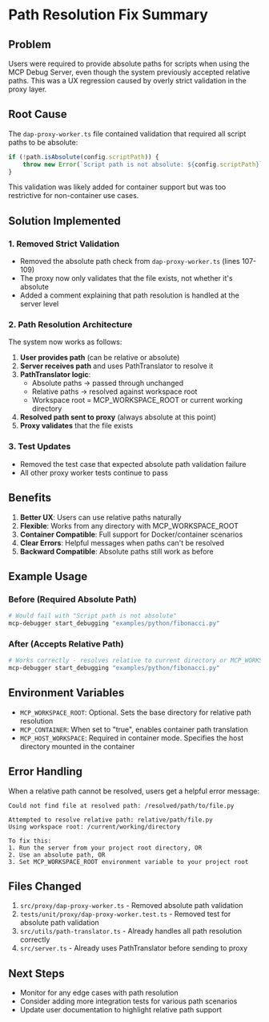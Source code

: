 # Path Resolution Fix Summary

## Problem
Users were required to provide absolute paths for scripts when using the MCP Debug Server, even though the system previously accepted relative paths. This was a UX regression caused by overly strict validation in the proxy layer.

## Root Cause
The `dap-proxy-worker.ts` file contained validation that required all script paths to be absolute:
```typescript
if (!path.isAbsolute(config.scriptPath)) {
    throw new Error(`Script path is not absolute: ${config.scriptPath}`);
}
```

This validation was likely added for container support but was too restrictive for non-container use cases.

## Solution Implemented

### 1. Removed Strict Validation
- Removed the absolute path check from `dap-proxy-worker.ts` (lines 107-109)
- The proxy now only validates that the file exists, not whether it's absolute
- Added a comment explaining that path resolution is handled at the server level

### 2. Path Resolution Architecture
The system now works as follows:
1. **User provides path** (can be relative or absolute)
2. **Server receives path** and uses PathTranslator to resolve it
3. **PathTranslator logic**:
   - Absolute paths → passed through unchanged
   - Relative paths → resolved against workspace root
   - Workspace root = MCP_WORKSPACE_ROOT or current working directory
4. **Resolved path sent to proxy** (always absolute at this point)
5. **Proxy validates** that the file exists

### 3. Test Updates
- Removed the test case that expected absolute path validation failure
- All other proxy worker tests continue to pass

## Benefits
1. **Better UX**: Users can use relative paths naturally
2. **Flexible**: Works from any directory with MCP_WORKSPACE_ROOT
3. **Container Compatible**: Full support for Docker/container scenarios
4. **Clear Errors**: Helpful messages when paths can't be resolved
5. **Backward Compatible**: Absolute paths still work as before

## Example Usage

### Before (Required Absolute Path)
```bash
# Would fail with "Script path is not absolute"
mcp-debugger start_debugging "examples/python/fibonacci.py"
```

### After (Accepts Relative Path)
```bash
# Works correctly - resolves relative to current directory or MCP_WORKSPACE_ROOT
mcp-debugger start_debugging "examples/python/fibonacci.py"
```

## Environment Variables
- `MCP_WORKSPACE_ROOT`: Optional. Sets the base directory for relative path resolution
- `MCP_CONTAINER`: When set to "true", enables container path translation
- `MCP_HOST_WORKSPACE`: Required in container mode. Specifies the host directory mounted in the container

## Error Handling
When a relative path cannot be resolved, users get a helpful error message:
```
Could not find file at resolved path: /resolved/path/to/file.py

Attempted to resolve relative path: relative/path/file.py
Using workspace root: /current/working/directory

To fix this:
1. Run the server from your project root directory, OR
2. Use an absolute path, OR
3. Set MCP_WORKSPACE_ROOT environment variable to your project root
```

## Files Changed
1. `src/proxy/dap-proxy-worker.ts` - Removed absolute path validation
2. `tests/unit/proxy/dap-proxy-worker.test.ts` - Removed test for absolute path validation
3. `src/utils/path-translator.ts` - Already handles all path resolution correctly
4. `src/server.ts` - Already uses PathTranslator before sending to proxy

## Next Steps
- Monitor for any edge cases with path resolution
- Consider adding more integration tests for various path scenarios
- Update user documentation to highlight relative path support
